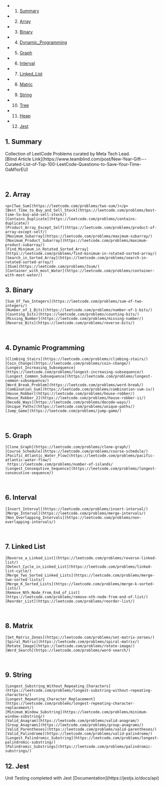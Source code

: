 <!-- vscode-markdown-toc -->
* 1. [Summary](#Summary)
* 2. [Array](#Array)
* 3. [Binary](#Binary)
* 4. [Dynamic_Programming](#Dynamic_Programming)
* 5. [Graph](#Graph)
* 6. [Interval](#Interval)
* 7. [Linked_List](#Linked_List)
* 8. [Matric](#Matrix)
* 9. [String](#String)
* 10. [Tree](#Tree)
* 11. [Heap](#Heap)
* 12. [Jest](#Jest)
<!-- vscode-markdown-toc-config
	numbering=true
	autoSave=true
	/vscode-markdown-toc-config -->
<!-- /vscode-markdown-toc -->

## 1. <a name='Summary'></a>Summary

<p>
    Collection of LeetCode Problems curated by Meta Tech Lead.
    <br>
    [Blind Article Link](https://www.teamblind.com/post/New-Year-Gift---Curated-List-of-Top-100-LeetCode-Questions-to-Save-Your-Time-OaM1orEU)
</p>

<br>

## 2. <a name='Array'></a>Array
    <p>[Two_Sum](https://leetcode.com/problems/two-sum/)</p>
    [Best_Time_to_Buy_and_Sell_Stock](https://leetcode.com/problems/best-time-to-buy-and-sell-stock/)
    [Contains_Duplicate](https://leetcode.com/problems/contains-duplicate/)
    [Product_Array_Except_Self](https://leetcode.com/problems/product-of-array-except-self/)
    [Maximum_Subarray](https://leetcode.com/problems/maximum-subarray/)
    [Maximum_Product_Subarray](https://leetcode.com/problems/maximum-product-subarray/)
    [Find_Minimum_in_Rotated_Sorted_Array](https://leetcode.com/problems/find-minimum-in-rotated-sorted-array/)
    [Search_in_Sorted_Array](https://leetcode.com/problems/search-in-rotated-sorted-array/)
    [3Sum](https://leetcode.com/problems/3sum/)
    [Container_with_most_Water](https://leetcode.com/problems/container-with-most-water/)

## 3. <a name='Binary'></a>Binary
    [Sum_Of_Two_Integers](https://leetcode.com/problems/sum-of-two-integers/)
    [Number_of_1_Bits](https://leetcode.com/problems/number-of-1-bits/)
    [Counting_bits](https://leetcode.com/problems/counting-bits/)
    [Missing_Number](https://leetcode.com/problems/missing-number/)
    [Reverse_Bits](https://leetcode.com/problems/reverse-bits/)

<br>

## 4. <a name='Dynamic_Programming'>Dynamic Programming
    [Climbing_Stairs](https://leetcode.com/problems/climbing-stairs/)
    [Coin_Change](https://leetcode.com/problems/coin-change/)
    [Longest_Increasing_Subsequence](https://leetcode.com/problems/longest-increasing-subsequence/)
    [Longest_Common_Subsequence](https://leetcode.com/problems/longest-common-subsequence/)
    [Word_Break_Problem](https://leetcode.com/problems/word-break/)
    [Combination_Sum](https://leetcode.com/problems/combination-sum-iv/)
    [House_Robber](https://leetcode.com/problems/house-robber/)
    [House_Robber_2](https://leetcode.com/problems/house-robber-ii/)
    [Decode_Ways](https://leetcode.com/problems/decode-ways/)
    [Unique_Paths](https://leetcode.com/problems/unique-paths/)
    [Jump_Game](https://leetcode.com/problems/jump-game/)

<br>

## 5. <a name='Graph'></a>Graph
    [Clone_Graph](https://leetcode.com/problems/clone-graph/)
    [Course_Schedule](https://leetcode.com/problems/course-schedule/)
    [Pacific_Atlantic_Water_Flow](https://leetcode.com/problems/pacific-atlantic-water-flow/)
     https://leetcode.com/problems/number-of-islands/
    [Longest_Consequtive_Sequence](https://leetcode.com/problems/longest-consecutive-sequence/)

<br>

## 6. <a name='Interval'></a>Interval
    [Insert_Interval](https://leetcode.com/problems/insert-interval/)
    [Merge_Interval](https://leetcode.com/problems/merge-intervals/)
    [Non_Overlapping_Intervals](https://leetcode.com/problems/non-overlapping-intervals/)

<br>

## 7. <a name='Linked_List'>Linked List
    [Reverse_a_Linked_List](https://leetcode.com/problems/reverse-linked-list/)
    [Detect_Cycle_in_Linked_List](https://leetcode.com/problems/linked-list-cycle/)
    [Merge_Two_Sorted_Linked_Lists](https://leetcode.com/problems/merge-two-sorted-lists/)
    [Merge_K_Sorted_Lists](https://leetcode.com/problems/merge-k-sorted-lists/)
    [Remove_Nth_Node_From_End_of_List](https://leetcode.com/problems/remove-nth-node-from-end-of-list/)
    [Reorder_List](https://leetcode.com/problems/reorder-list/)

<br>

## 8. <a name='Matrix'></a>Matrix
    [Set_Matrix_Zones](https://leetcode.com/problems/set-matrix-zeroes/)
    [Spiral_Matrix](https://leetcode.com/problems/spiral-matrix/)
    [Rotate_Image](https://leetcode.com/problems/rotate-image/)
    [Word_Search](https://leetcode.com/problems/word-search/)

<br>

## 9. <a name='String'></a>String
    [Longest_Substring_Without_Repeating_Characters](https://leetcode.com/problems/longest-substring-without-repeating-characters/)
    [Longest_Repeating_Character_Replacement](https://leetcode.com/problems/longest-repeating-character-replacement/)
    [Minimum_Window_Substring](https://leetcode.com/problems/minimum-window-substring/)
    [Valid_Anagram](https://leetcode.com/problems/valid-anagram/)
    [Group_Anagrams](https://leetcode.com/problems/group-anagrams/)
    [Valid_Parentheses](https://leetcode.com/problems/valid-parentheses/)
    [Valid_Palindrome](https://leetcode.com/problems/valid-palindrome/)
    [Longest_Palindromic_Substring](https://leetcode.com/problems/longest-palindromic-substring/)
    [Palindromic_Substrings](https://leetcode.com/problems/palindromic-substrings/)

## 12. <a name='Jest'></a>Jest
<p>
    Unit Testing completed with Jest
    [Documentation](https://jestjs.io/docs/api)
</p>
